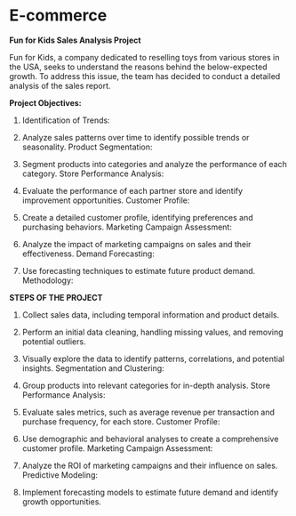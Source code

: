 # E-commerce

**Fun for Kids Sales Analysis Project**

Fun for Kids, a company dedicated to reselling toys from various stores in the USA, seeks to understand the reasons behind the below-expected growth. To address this issue, the team has decided to conduct a detailed analysis of the sales report.

**Project Objectives:**

1. Identification of Trends:

2. Analyze sales patterns over time to identify possible trends or seasonality.
Product Segmentation:

3. Segment products into categories and analyze the performance of each category.
Store Performance Analysis:

4. Evaluate the performance of each partner store and identify improvement opportunities.
Customer Profile:

5. Create a detailed customer profile, identifying preferences and purchasing behaviors.
Marketing Campaign Assessment:

6. Analyze the impact of marketing campaigns on sales and their effectiveness.
Demand Forecasting:

7. Use forecasting techniques to estimate future product demand.
Methodology:

**STEPS OF THE PROJECT**

1. Collect sales data, including temporal information and product details.



2. Perform an initial data cleaning, handling missing values, and removing potential outliers.

3. Visually explore the data to identify patterns, correlations, and potential insights.
Segmentation and Clustering:

4. Group products into relevant categories for in-depth analysis.
Store Performance Analysis:

5. Evaluate sales metrics, such as average revenue per transaction and purchase frequency, for each store.
Customer Profile:

6. Use demographic and behavioral analyses to create a comprehensive customer profile.
Marketing Campaign Assessment:

7. Analyze the ROI of marketing campaigns and their influence on sales.
Predictive Modeling:

8. Implement forecasting models to estimate future demand and identify growth opportunities.

